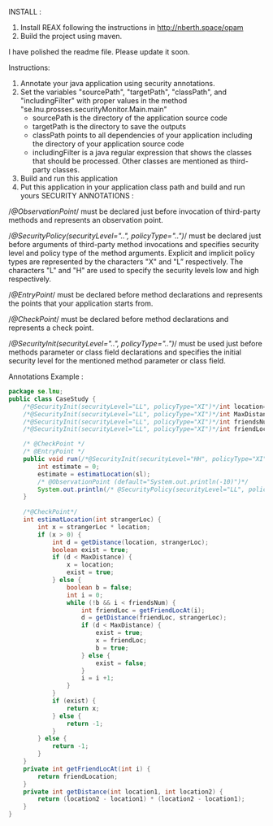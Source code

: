 INSTALL :
1. Install REAX following the instructions in http://nberth.space/opam
2. Build the project using maven.


I have polished the readme file. Please update it soon.

Instructions:

1. Annotate your java application using security annotations.
2. Set the variables "sourcePath", "targetPath", "classPath", and "includingFilter" with proper values in the method "se.lnu.prosses.securityMonitor.Main.main"
	* sourcePath is the directory of the application source code
	* targetPath is the directory to save the outputs
	* classPath points to all dependencies of your application including the directory of your application source code
	* includingFilter is a java regular expression that shows the classes that should be processed. Other classes are mentioned as third-party classes.
3. Build and run this application
4. Put this application in your application class path and build and run yours
SECURITY ANNOTATIONS :

/*@ObservationPoint*/ must be declared just before invocation of third-party methods and represents an observation point.

/*@SecurityPolicy(securityLevel="..", policyType="..")*/ must be declared just before arguments of third-party method invocations and specifies security level and policy type of the method arguments. Explicit and implicit policy types are represented by the characters "X" and "L” respectively. The characters "L" and "H" are used to specify the security levels low and high respectively. 

/*@EntryPoint*/ must be declared before method declarations and represents the points that your application starts from.

/*@CheckPoint*/ must be declared before method declarations and represents a check point.

/*@SecurityInit(securityLevel="..", policyType="..")*/ must be used just before methods parameter or class field declarations and specifies the initial security level for the mentioned method parameter or class field.

Annotations Example  : 


```java
package se.lnu;
public class CaseStudy {
	/*@SecurityInit(securityLevel="LL", policyType="XI")*/int location=2;
	/*@SecurityInit(securityLevel="LL", policyType="XI")*/int MaxDistance=10;
	/*@SecurityInit(securityLevel="LL", policyType="XI")*/int friendsNum=2;
	/*@SecurityInit(securityLevel="LL", policyType="XI")*/int friendLocation=3;

	/* @CheckPoint */
	/* @EntryPoint */
	public void run(/*@SecurityInit(securityLevel="HH", policyType="XI")*/int sl) {
		int estimate = 0;
		estimate = estimatLocation(sl);
		/* @ObservationPoint (default="System.out.println(-10)")*/
		System.out.println(/* @SecurityPolicy(securityLevel="LL", policyType="XI") */estimate);
	}
	
	/*@CheckPoint*/
	int estimatLocation(int strangerLoc) {
		int x = strangerLoc * location;
		if (x > 0) {
			int d = getDistance(location, strangerLoc);
			boolean exist = true;
			if (d < MaxDistance) {
				x = location;
				exist = true;
			} else {
				boolean b = false;
				int i = 0;
				while (!b && i < friendsNum) {
					int friendLoc = getFriendLocAt(i);
					d = getDistance(friendLoc, strangerLoc);
					if (d < MaxDistance) {
						exist = true;
						x = friendLoc;
						b = true;
					} else {
						exist = false;
					}
					i = i +1;
				}
			}
			if (exist) {
				return x;
			} else {
				return -1;
			}
		} else {
			return -1;
		}
	}
	private int getFriendLocAt(int i) {
		return friendLocation;
	}
	private int getDistance(int location1, int location2) {
		return (location2 - location1) * (location2 - location1);
	}
}
```


